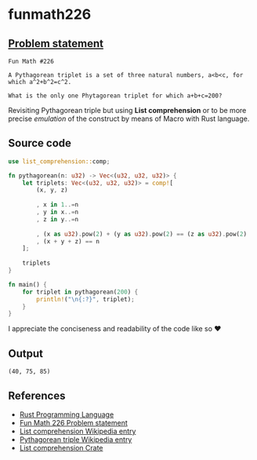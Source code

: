 # funmath226

## [Problem statement](https://www.linkedin.com/feed/update/urn:li:activity:7206485712089600000?utm_source=share&utm_medium=member_desktop)

```text
Fun Math #226

A Pythagorean triplet is a set of three natural numbers, a<b<c, for which a^2+b^2=c^2.

What is the only one Phytagorean triplet for which a+b+c=200?
```
Revisiting Pythagorean triple but using **List comprehension** or to be more precise _emulation_ of the construct by means of Macro with Rust language.

## Source code

```rust
use list_comprehension::comp;

fn pythagorean(n: u32) -> Vec<(u32, u32, u32)> {
    let triplets: Vec<(u32, u32, u32)> = comp![
        (x, y, z)
        
        , x in 1..=n
        , y in x..=n
        , z in y..=n
        
        , (x as u32).pow(2) + (y as u32).pow(2) == (z as u32).pow(2)
        , (x + y + z) == n
    ];
    
    triplets
}

fn main() {
    for triplet in pythagorean(200) {
        println!("\n{:?}", triplet);
    }
}
```

I appreciate the conciseness and readability of the code like so ❤️ 

## Output

```text
(40, 75, 85)
```

## References

  - [Rust Programming Language](https://www.rust-lang.org/)
  - [Fun Math 226 Problem statement](https://www.linkedin.com/feed/update/urn:li:activity:7206485712089600000?utm_source=share&utm_medium=member_desktop)
  - [List comprehension Wikipedia entry](https://en.wikipedia.org/wiki/List_comprehension)
  - [Pythagorean triple Wikipedia entry](https://en.wikipedia.org/wiki/Pythagorean_triple)
  - [List comprehension Crate](https://crates.io/crates/list_comprehension)
